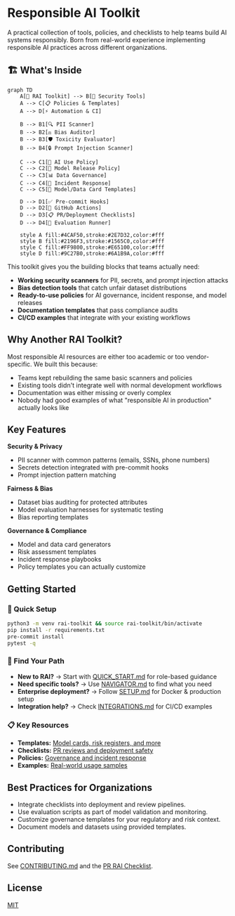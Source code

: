 
# Responsible AI Toolkit

A practical collection of tools, policies, and checklists to help teams build AI systems responsibly. Born from real-world experience implementing responsible AI practices across different organizations.

## 🏗️ What's Inside

```mermaid
graph TD
    A[🧰 RAI Toolkit] --> B[🔧 Security Tools]
    A --> C[📋 Policies & Templates]
    A --> D[⚡ Automation & CI]
    
    B --> B1[🔍 PII Scanner]
    B --> B2[⚖️ Bias Auditor]
    B --> B3[🛡️ Toxicity Evaluator]
    B --> B4[🔒 Prompt Injection Scanner]
    
    C --> C1[📝 AI Use Policy]
    C --> C2[🚀 Model Release Policy]
    C --> C3[📊 Data Governance]
    C --> C4[🚨 Incident Response]
    C --> C5[📄 Model/Data Card Templates]
    
    D --> D1[✅ Pre-commit Hooks]
    D --> D2[🤖 GitHub Actions]
    D --> D3[📋 PR/Deployment Checklists]
    D --> D4[🧪 Evaluation Runner]
    
    style A fill:#4CAF50,stroke:#2E7D32,color:#fff
    style B fill:#2196F3,stroke:#1565C0,color:#fff
    style C fill:#FF9800,stroke:#E65100,color:#fff
    style D fill:#9C27B0,stroke:#6A1B9A,color:#fff
```

This toolkit gives you the building blocks that teams actually need:

- **Working security scanners** for PII, secrets, and prompt injection attacks
- **Bias detection tools** that catch unfair dataset distributions  
- **Ready-to-use policies** for AI governance, incident response, and model releases
- **Documentation templates** that pass compliance audits
- **CI/CD examples** that integrate with your existing workflows

## Why Another RAI Toolkit?

Most responsible AI resources are either too academic or too vendor-specific. We built this because:

- Teams kept rebuilding the same basic scanners and policies
- Existing tools didn't integrate well with normal development workflows  
- Documentation was either missing or overly complex
- Nobody had good examples of what "responsible AI in production" actually looks like

## Key Features

**Security & Privacy**
- PII scanner with common patterns (emails, SSNs, phone numbers)
- Secrets detection integrated with pre-commit hooks
- Prompt injection pattern matching

**Fairness & Bias**  
- Dataset bias auditing for protected attributes
- Model evaluation harnesses for systematic testing
- Bias reporting templates

**Governance & Compliance**
- Model and data card generators
- Risk assessment templates
- Incident response playbooks
- Policy templates you can actually customize

## Getting Started

### 🚀 Quick Setup
```bash
python3 -m venv rai-toolkit && source rai-toolkit/bin/activate
pip install -r requirements.txt
pre-commit install
pytest -q
```

### 🧭 Find Your Path
- **New to RAI?** → Start with [QUICK_START.md](QUICK_START.md) for role-based guidance
- **Need specific tools?** → Use [NAVIGATOR.md](NAVIGATOR.md) to find what you need  
- **Enterprise deployment?** → Follow [SETUP.md](SETUP.md) for Docker & production setup
- **Integration help?** → Check [INTEGRATIONS.md](INTEGRATIONS.md) for CI/CD examples

### 📋 Key Resources
- **Templates:** [Model cards, risk registers, and more](templates/README.md)
- **Checklists:** [PR reviews and deployment safety](checklists/)
- **Policies:** [Governance and incident response](policies/)
- **Examples:** [Real-world usage samples](examples/)

## Best Practices for Organizations

- Integrate checklists into deployment and review pipelines.
- Use evaluation scripts as part of model validation and monitoring.
- Customize governance templates for your regulatory and risk context.
- Document models and datasets using provided templates.

## Contributing

See [CONTRIBUTING.md](CONTRIBUTING.md) and the [PR RAI Checklist](checklists/pr_rai_checklist.md).

## License
[MIT](LICENSE)

